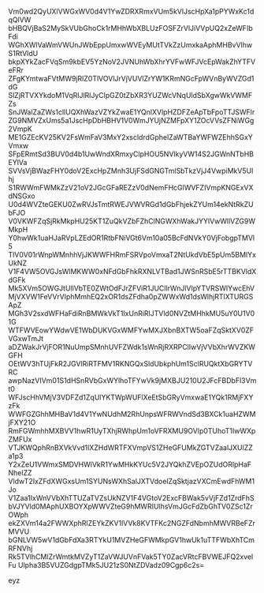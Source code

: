 Vm0wd2QyUXlVWGxWV0d4V1YwZDRXRmxVUm5kVlJscHpXa1pPYWxKc1dqQlVW
bHBQVjBaS2MySkVUbGhoCk1rMHhWbXBLUzFOSFZrVlJiVVpUQ2xZeWFIbFdi
WGhXWlVaWmVWUnJWbEppUmxwWVEyMUtTVkZzUmxkaAphMHBvVlhwS1RtVldU
bkpXYkZacFVqSm9kbEV5YzNoV2JVNUhWbXhrYVFwWFJVcEpWakZhYTFVeFRr
ZFgKYmtwaFVtMW9jRlZ0TlVOVlJrVjVUVlZrYW1KRmNGcFpWVnByWVZGd1dG
SlZjRTVXYkdoM1VqRlJlRlJyClpGZ0tZbXR3YUZWcVNqUldSbXgwWkVWMFZs
SnJWalZaZWs1cllUQXhWazVZYkZwaE1YQnlXVlpHZDFZeApTbFpoTTJSWFlr
ZG9NMVZxUms5a1JscHpDbHBHV1V0WmJYUjNZMFpXY1ZOcVVsZFNiWGg2VmpK
ME1GZEcKV25KV2FsWmFaV3MxY2xscldrdGphelZaWTBaYWFWZEhhSGxYVmxw
SFpERmtSd3BUV0d4b1UwWndXRmxyClpHOU5NVlkyVW14S2JGWnNTbHBEYlVa
SVVsVjBWazFHY0doV2ExcHpZMnh3UjFSdGNGTmlSbTkzVjJ4VwpiMkV5Ulhj
S1RWWmFWMkZzV21oV2JGcGFaREZzV0dNemFHcGlWVFZIVmpKNGExVXdNSGxo
U0d4WVZteGEKU0ZwRVJsTmtRWEJVWVRGd1dGbFhjekZYUm14ekNtRkZUbFJO
V0VKWFZqSjRkMkpHU25KT1ZuQkVZbFZhClNGWXhWakJYYlVwWllVZG9WMkpH
Y0hwWk1uaHJaRVpLZEdOR1RtbFNiVGt6Vm10a05BcFdNVkY0VjFobgpTMVl5
TlV0V01rWnpWMnhhVjJKWWFHRmFSRVpoVmxaT2NtUkdVbE5pUm5BMlYxUkNZ
V1F4VW5OVGJsWlMKWW0xNFdGbFhkRXNLVTBad1JWSnRSbE5rTTBKVldXdGFk
Mk5XVm5OWGJtUllVbTE0ZWtOdFJrZFViR1JUCllrWnJlVlpYTVRSWlYwcEhV
MjVXVW1FeVVrVlphMmhEQ2xOR1dsZFdha0pZWWxWd1dsWlhjRTlXTURGSApZ
MGh3V2sxdWFHaFdiRnBMWkVkT1IxUnRiRlJTVld0NVZtMHhkMU5uY0U1V01G
WTFWVEowYWdwVE1WbDUKVGxWMFYwMXJXbnBXTW5oaFZqSktXV0ZFVGxwTmJt
aDZWakJrVjFOR1NuUmpSMnhUVFZWdk1sWnRjRXRPClIwVjVVbXhrWVZKWGFH
OEtWV3hTUjFkR2JGVlRiRTFMV1RKNGQxSldUbkphUm1SclRUQktXbGRYTVRC
awpNazVIVm01S1dHSnRVbGxWYlhoTFYwVk9jMXBJU210U2JFcFBDbFl3Vmt0
WFJscHhVMjV3VDFZd1ZqUlYKTWpWUFlXeEtSbGRyVmxwaE1YQk1RMjFXYzFk
WWFGZGhhMHBaV1d4V1YwNUdhM2RhUnpsWFRWVndSd3BXCk1uaHZWMjFXY21O
RmFGWmhhMXBVV1hwR1UyTXhjRWhpUm1oVFRXMU9OVlp0TUhoT1IwWXpZMFUx
VTJKWQphRnBXVkVvd1lXZHdWRTFXVmpVS1ZHeGFUMkZGTVZaalJXUlZZa1p3
Y2xZeU1VWmxSMDVHWlVkR1YwMHkKYUc5V2JYQkhZVEpOZUdORlpHaFNhelZZ
VldwT2IxZFdXWGxsUm1SYUNsWXhSalJXTVdoelZqSktjazVXCmEwdFhWM1Jo
V1Zaa1IxWnVVbXhTTUZaTVZsUkNZV1F4VGtoV2ExcFBWak5vVjFZd1ZrdFhS
bVJYVld0MAphUXBOYXpWWVZteG9hMWRIUlhsVmJGcFdZbGhTV0ZSc1ZrOWph
ekZXVm14a2FWWXphRlZEYkZKV1lVVk8KVTFKc2NGZFdNbmhMWVRBeFZrMVVU
bGNLVW5wV1dGbFdXa3RTYkU1MVZHeGFWMkpGV1hwUk1uTTFWbXhTCmRFNVhj
Rk5TVlhCMlZrWmtkMVZyT1ZaVWJUVnFVak5TY0ZacVRtcFBVWEJFQ2xvelFu
Ulpha3B5VUZGdgpTMk5JU21zS0NtZDVadz09Cgp6c2s=

eyz